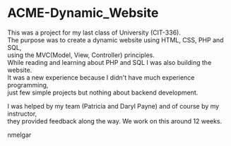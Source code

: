 # ACME-Dynamic_Website
This was a project for my last class of University (CIT-336).<br>
The purpose was to create a dynamic website using HTML, CSS, PHP and SQL, <br> 
using the MVC(Model, View, Controller) principles. <br>
While reading and learning about PHP and SQL I was also building the website. <br>
It was a new experience because I didn't have much experience programming, <br>
just few simple projects but nothing about backend development.

I was helped by my team (Patricia and Daryl Payne) and of course by my instructor, <br>
they provided feedback along the way. We work on this around 12 weeks. <br>

nmelgar
